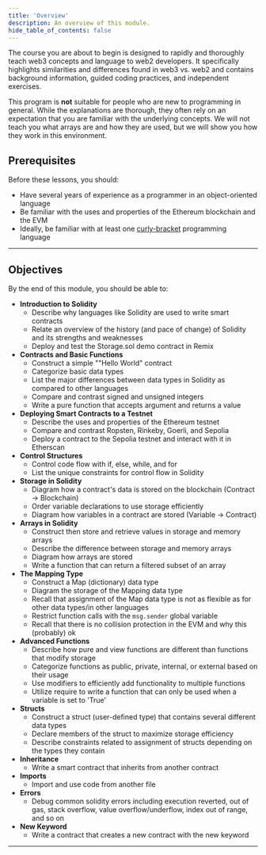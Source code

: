 ```yaml
---
title: 'Overview'
description: An overview of this module.
hide_table_of_contents: false
---
```


The course you are about to begin is designed to rapidly and thoroughly teach web3 concepts and language to web2 developers. It specifically highlights similarities and differences found in web3 vs. web2 and contains background information, guided coding practices, and independent exercises.

This program is **not** suitable for people who are new to programming in general. While the explanations are thorough, they often rely on an expectation that you are familiar with the underlying concepts. We will not teach you what arrays are and how they are used, but we will show you how they work in this environment.

## Prerequisites

Before these lessons, you should:

- Have several years of experience as a programmer in an object-oriented language
- Be familiar with the uses and properties of the Ethereum blockchain and the EVM
- Ideally, be familiar with at least one [curly-bracket] programming language

---

## Objectives

By the end of this module, you should be able to:

- **Introduction to Solidity**
  - Describe why languages like Solidity are used to write smart contracts
  - Relate an overview of the history (and pace of change) of Solidity and its strengths and weaknesses
  - Deploy and test the Storage.sol demo contract in Remix
- **Contracts and Basic Functions**
  - Construct a simple ""Hello World" contract
  - Categorize basic data types
  - List the major differences between data types in Solidity as compared to other languages
  - Compare and contrast signed and unsigned integers
  - Write a pure function that accepts argument and returns a value
- **Deploying Smart Contracts to a Testnet**
  - Describe the uses and properties of the Ethereum testnet
  - Compare and contrast Ropsten, Rinkeby, Goerli, and Sepolia
  - Deploy a contract to the Sepolia testnet and interact with it in Etherscan
- **Control Structures**
  - Control code flow with if, else, while, and for
  - List the unique constraints for control flow in Solidity
- **Storage in Solidity**
  - Diagram how a contract's data is stored on the blockchain (Contract -> Blockchain)
  - Order variable declarations to use storage efficiently
  - Diagram how variables in a contract are stored (Variable -> Contract)
- **Arrays in Solidity**
  - Construct then store and retrieve values in storage and memory arrays
  - Describe the difference between storage and memory arrays
  - Diagram how arrays are stored
  - Write a function that can return a filtered subset of an array
- **The Mapping Type**
  - Construct a Map (dictionary) data type
  - Diagram the storage of the Mapping data type
  - Recall that assignment of the Map data type is not as flexible as for other data types/in other languages
  - Restrict function calls with the `msg.sender` global variable
  - Recall that there is no collision protection in the EVM and why this (probably) ok
- **Advanced Functions**
  - Describe how pure and view functions are different than functions that modify storage
  - Categorize functions as public, private, internal, or external based on their usage
  - Use modifiers to efficiently add functionality to multiple functions
  - Utilize require to write a function that can only be used when a variable is set to 'True'
- **Structs**
  - Construct a struct (user-defined type) that contains several different data types
  - Declare members of the struct to maximize storage efficiency
  - Describe constraints related to assignment of structs depending on the types they contain
- **Inheritance**
  - Write a smart contract that inherits from another contract
- **Imports**
  - Import and use code from another file
- **Errors**
  - Debug common solidity errors including execution reverted, out of gas, stack overflow, value overflow/underflow, index out of range, and so on
- **New Keyword**
  - Write a contract that creates a new contract with the new keyword

---

[curly-bracket]: https://en.wikipedia.org/wiki/List_of_programming_languages_by_type#Curly-bracket_languages
